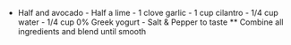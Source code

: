 - Half and avocado - Half a lime - 1 clove garlic - 1 cup cilantro - 1/4 cup water - 1/4 cup 0% Greek yogurt - Salt & Pepper to taste ** Combine all ingredients and blend until smooth